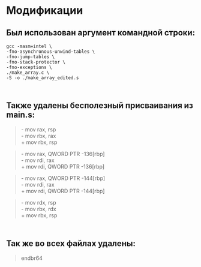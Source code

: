 # Модификации
## Был использован аргумент командной строки: 
~~~
gcc -masm=intel \
-fno-asynchronous-unwind-tables \
-fno-jump-tables \
-fno-stack-protector \
-fno-exceptions \
./make_array.c \
-S -o ./make_array_edited.s
~~~
## <br> Также удалены бесполезный присваивания из main.s:
> \- mov	rax, rsp
> <br> - mov	rbx, rax
> <br> + mov	rbx, rsp

> \- mov	rax, QWORD PTR -136[rbp]
> <br> - mov	rdi, rax
> <br> + mov	rdi, QWORD PTR -136[rbp]

> \- mov	rax, QWORD PTR -144[rbp]
> <br> - mov	rdi, rax
> <br> + mov	rdi, QWORD PTR -144[rbp]

> \- mov	rdx, rsp
> <br> - mov	rbx, rdx
> <br> + mov	rbx, rsp
## <br> Так же во всех файлах удалены:
> endbr64
